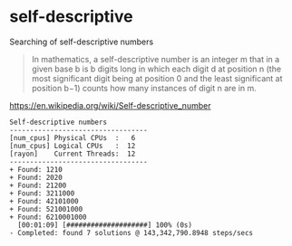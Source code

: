 # self-descriptive
Searching of self-descriptive numbers

> In mathematics, a self-descriptive number is an integer m that in a given base b is b digits long in which each digit d at position n (the most significant digit being at position 0 and the least significant at position b−1) counts how many instances of digit n are in m.

https://en.wikipedia.org/wiki/Self-descriptive_number

```text
Self-descriptive numbers
----------------------------------
[num_cpus] Physical CPUs  :   6
[num_cpus] Logical CPUs   :  12
[rayon]    Current Threads:  12
----------------------------------
+ Found: 1210
+ Found: 2020
+ Found: 21200
+ Found: 3211000
+ Found: 42101000
+ Found: 521001000
+ Found: 6210001000
  [00:01:09] [####################] 100% (0s)
- Completed: found 7 solutions @ 143,342,790.8948 steps/secs
```
